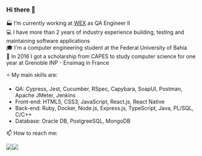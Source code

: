 ### Hi there 👋

🏭 I’m currently working at [WEX](https://www.wexinc.com/) as QA Engineer II  
💻 I have more than 2 years of industry experience building, testing and maintaining software applications  
🎓 I'm a computer engineering student at the Federal University of Bahia  
🥐 In 2016 I got a scholarship from CAPES to study computer science for one year at Grenoble INP - Ensimag in France  

⭐ My main skills are:
- QA: Cypress, Jest, Cucumber, RSpec, Capybara, SoapUI, Postman, Apache JMeter, Jenkins
- Front-end: HTML5, CSS3, JavaScript, React.js, React Native  
- Back-end: Ruby, Docker, Node.js, Express.js, TypeScript, Java, PL/SQL, C/C++  
- Database: Oracle DB, PostgreeSQL, MongoDB  
  
📫 How to reach me: 
<div style="display:flex;">
<div> <a href="https://www.gitshowcase.com/matheus-beck"> <img src="https://img.shields.io/badge/GitShowCase-100000?style=for-the-badge&logo=github&logoColor=white"> </div> <div> <a href="https://www.linkedin.com/in/matheus-beck/"> <img src="https://img.shields.io/badge/LinkedIn-0077B5?style=for-the-badge&logo=linkedin&logoColor=white"> </div>  
</dev>
